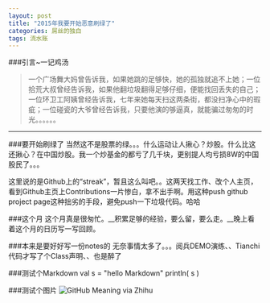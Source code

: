 ```yaml
---
layout: post
title: "2015年我要开始恶意刷绿了"
categories: 屌丝的独白
tags: 流水账
---
```

###引言~一记鸡汤
>一个广场舞大妈曾告诉我，如果她跳的足够快，她的孤独就追不上她；一位拾荒大叔曾经告诉我，如果他翻垃圾翻得足够仔细，便能找回丢失的自己；一位环卫工阿姨曾经告诉我，七年来她每天扫这两条街，都没扫净心中的瑕疵；一位碰瓷的大爷曾经告诉我，只要他演的够逼真，就能骗过匆匆的时光。。。。。。

---

###要开始刷绿了
当然这不是股票的绿。。。什么运动让人揪心？炒股。什么比这还揪心？在中国炒股。我一个炒基金的都亏了几千块，更别提人均亏损8W的中国股民了。。。

这里说的是Github上的“streak”，暂且这么叫吧。。这两天找工作、改个人主页，看到Github主页上Contributions一片惨白，拿不出手啊。用这种push github project page这种拙劣的手段，避免push一下垃圾代码。哈哈

###这个月
这个月真是很匆忙。__积累足够的经验，要么留，要么走。__晚上看着这个月的日历写一写回顾。

###本来是要好好写一份notes的
无奈事情太多了。。。阅兵DEMO演练、、Tianchi代码才写了个Class声明、、也是醉了

###测试个Markdown
	val s = "hello Markdown"
	println( s )

###测试个图片
![GitHub Meaning via Zhihu](http://pic1.zhimg.com/fe3d32b766b31f2bd1e1d38f2d41f958_b.jpg "GitHub Meaning")